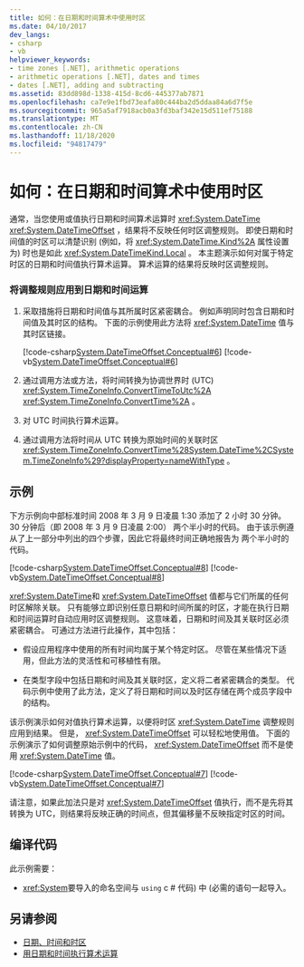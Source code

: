 ```yaml
---
title: 如何：在日期和时间算术中使用时区
ms.date: 04/10/2017
dev_langs:
- csharp
- vb
helpviewer_keywords:
- time zones [.NET], arithmetic operations
- arithmetic operations [.NET], dates and times
- dates [.NET], adding and subtracting
ms.assetid: 83dd898d-1338-415d-8cd6-445377ab7871
ms.openlocfilehash: ca7e9e1fbd73eafa80c444ba2d5ddaa84a6d7f5e
ms.sourcegitcommit: 965a5af7918acb0a3fd3baf342e15d511ef75188
ms.translationtype: MT
ms.contentlocale: zh-CN
ms.lasthandoff: 11/18/2020
ms.locfileid: "94817479"
---
```

# <a name="how-to-use-time-zones-in-date-and-time-arithmetic"></a>如何：在日期和时间算术中使用时区

通常，当您使用或值执行日期和时间算术运算时 <xref:System.DateTime> <xref:System.DateTimeOffset> ，结果将不反映任何时区调整规则。 即使日期和时间值的时区可以清楚识别 (例如，将 <xref:System.DateTime.Kind%2A> 属性设置为) 时也是如此 <xref:System.DateTimeKind.Local> 。 本主题演示如何对属于特定时区的日期和时间值执行算术运算。 算术运算的结果将反映时区调整规则。

### <a name="to-apply-adjustment-rules-to-date-and-time-arithmetic"></a>将调整规则应用到日期和时间运算

1. 采取措施将日期和时间值与其所属时区紧密耦合。 例如声明同时包含日期和时间值及其时区的结构。 下面的示例使用此方法将 <xref:System.DateTime> 值与其时区链接。

   [!code-csharp[System.DateTimeOffset.Conceptual#6](../../../samples/snippets/csharp/VS_Snippets_CLR_System/system.DateTimeOffset.Conceptual/cs/Conceptual6.cs#6)]
   [!code-vb[System.DateTimeOffset.Conceptual#6](../../../samples/snippets/visualbasic/VS_Snippets_CLR_System/system.DateTimeOffset.Conceptual/vb/Conceptual6.vb#6)]

2. 通过调用方法或方法，将时间转换为协调世界时 (UTC) <xref:System.TimeZoneInfo.ConvertTimeToUtc%2A> <xref:System.TimeZoneInfo.ConvertTime%2A> 。

3. 对 UTC 时间执行算术运算。

4. 通过调用方法将时间从 UTC 转换为原始时间的关联时区 <xref:System.TimeZoneInfo.ConvertTime%28System.DateTime%2CSystem.TimeZoneInfo%29?displayProperty=nameWithType> 。

## <a name="example"></a>示例

下方示例向中部标准时间 2008 年 3 月 9 日凌晨 1:30 添加了 2 小时 30 分钟。 30 分钟后（即 2008 年 3 月 9 日凌晨 2:00） 两个半小时的代码。 由于该示例遵从了上一部分中列出的四个步骤，因此它将最终时间正确地报告为  两个半小时的代码。

[!code-csharp[System.DateTimeOffset.Conceptual#8](../../../samples/snippets/csharp/VS_Snippets_CLR_System/system.DateTimeOffset.Conceptual/cs/Conceptual8.cs#8)]
[!code-vb[System.DateTimeOffset.Conceptual#8](../../../samples/snippets/visualbasic/VS_Snippets_CLR_System/system.DateTimeOffset.Conceptual/vb/Conceptual8.vb#8)]

<xref:System.DateTime>和 <xref:System.DateTimeOffset> 值都与它们所属的任何时区解除关联。 只有能够立即识别任意日期和时间所属的时区，才能在执行日期和时间运算时自动应用时区调整规则。 这意味着，日期和时间及其关联时区必须紧密耦合。 可通过方法进行此操作，其中包括：

- 假设应用程序中使用的所有时间均属于某个特定时区。 尽管在某些情况下适用，但此方法的灵活性和可移植性有限。

- 在类型字段中包括日期和时间及其关联时区，定义将二者紧密耦合的类型。 代码示例中使用了此方法，定义了将日期和时间以及时区存储在两个成员字段中的结构。

该示例演示如何对值执行算术运算，以便将时区 <xref:System.DateTime> 调整规则应用到结果。 但是， <xref:System.DateTimeOffset> 可以轻松地使用值。 下面的示例演示了如何调整原始示例中的代码， <xref:System.DateTimeOffset> 而不是使用 <xref:System.DateTime> 值。

[!code-csharp[System.DateTimeOffset.Conceptual#7](../../../samples/snippets/csharp/VS_Snippets_CLR_System/system.DateTimeOffset.Conceptual/cs/Conceptual6.cs#7)]
[!code-vb[System.DateTimeOffset.Conceptual#7](../../../samples/snippets/visualbasic/VS_Snippets_CLR_System/system.DateTimeOffset.Conceptual/vb/Conceptual6.vb#7)]

请注意，如果此加法只是对 <xref:System.DateTimeOffset> 值执行，而不是先将其转换为 UTC，则结果将反映正确的时间点，但其偏移量不反映指定时区的时间。

## <a name="compiling-the-code"></a>编译代码

此示例需要：

- <xref:System>要导入的命名空间与 `using` c # 代码) 中 (必需的语句一起导入。

## <a name="see-also"></a>另请参阅

- [日期、时间和时区](index.md)
- [用日期和时间执行算术运算](performing-arithmetic-operations.md)
